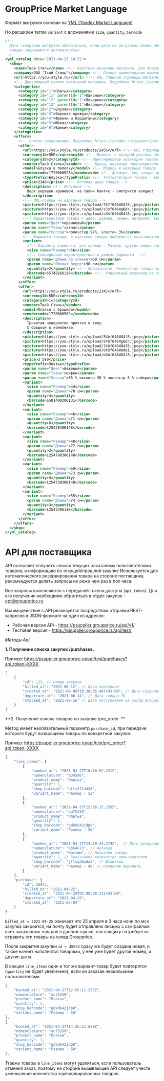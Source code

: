 # GroupPrice Market Language

Формат выгрузки основан на [YML (Yandex Market Language)](https://yandex.ru/support/partnermarket/export/yml.html)

Но расширен тегом `variant` с вложениями `size`, `quantity`, `barcode`

```xml
<!--
  Дата генерации выгрузки обязательна, если дата не актуальна более чем на 4 часа,
  товары закрываются автоматически.
-->
<yml_catalog date="2021-04-23 18:32">
  <shop>
    <name>Твой Стиль</name> <!-- Короткое название магазина, для покупателя. -->
    <company>ООО "Твой Стиль"</company> <!-- Полное наименование компании, владеющей магазином. -->
    <url>https://you-style.ru/</url> <!-- URL главной страницы магазина. -->
    <!-- Древовидный список категорий магазина. Подробнее https://yandex.ru/support/partnermarket/elements/categories.html -->
    <categories>
      <category id="1">Платья</category>
      <category id="11" parentId="1">Офисные</category>
      <category id="12" parentId="1">Вечерние</category>
      <category id="13" parentId="1">Вязаные</category>
      <category id="2">Блузки</category>
      <category id="3">Верхняя одежда</category>
      <category id="4">Френчи и Кардиганы</category>
      <category id="5">Юбки</category>
      <category id="6">Брюки</category>
    </categories>
    <offers>
      <!-- Список предложений. Подробнее https://yandex.ru/support/partnermarket/export/vendor-model.html -->
      <offer>
        <url>https://you-style.ru/products/2456</url> <!-- URL страницы товара на сайте -->
        <currencyId>RUR</currencyId> <!-- Валюта, в которой указана цена товара -->
        <categoryId>2</categoryId> <!-- Идентификатор категории товара -->
        <vendor>Твой Стиль</vendor> <!-- Бренд, название производителя -->
        <model>Блузка в полоску</model> <!-- Модель и название товара -->
        <vendorcode>1720000523</vendorcode> <!-- Артикул, код товара производителя -->
        <typePrefix>Блузка</typePrefix> <!-- Тип/категория товара - Брюки, платье, Футболка -->
        <price>2340</price> <!-- Оптовая цена товара -->
        <description> <!-- Описание -->
          Верх украшен кружевом, на талии бантик - смотрится изящно!
        </description>
        <!-- URL-ссылки на картинки товара -->
        <picture>https://you-style.ru/upload/f67f646484f8.jpeg</picture>
        <picture>https://you-style.ru/upload/s3of6464g6dr.jpeg</picture>
        <picture>https://you-style.ru/upload/a3hf646484f8.jpeg</picture>
        <!-- Характеристики товара — цвет, размер, объем, материал, вес, возраст, пол, и т. д. -->
        <param name="Цвет">оранжевый</param>
        <param name="Ткань">атлас</param>
        <param name="Состав">полиэстер 97%, эластан 3%</param>
        <!-- Варианты товара, в карточке товара выберается пользователем -->
        <variant>
          <!-- Параметр варианта, для одежды - Размер, других видов товаров - длинна, диагональ -->
          <size name="Размер">56</size> 
          <!-- Специфичные характеристики в рамках варианта  -->
          <param name="Длина по спинке">60 см</param>
          <param name="Обхват бедер">90 см</param>
          <quantity>2</quantity> <!-- Обязательно. Количество товара на складе у поставщика -->
          <barcode>65740266138</barcode> <!-- Уникальный штрихкод по товару-варианту -->
        </variant>
      </offer>
      <offer>
        <url>https://you-style.ru/products/2345</url>
        <currencyId>RUR</currencyId>
        <categoryId>1</categoryId>
        <vendor>Твой Стиль</vendor>
        <model>Платье с брошкой</model>
        <vendorcode>1720000582</vendorcode>
        <description>
          Трикотаж невероятно приятен к телу.
          С брошкой в комплекте.
        </description>
        <picture>https://you-style.ru/upload/54bf646484f8.jpeg</picture>
        <picture>https://you-style.ru/upload/54bf6464g6dr.jpeg</picture>
        <picture>https://you-style.ru/upload/74bf646484f8.jpeg</picture>
        <picture>https://you-style.ru/upload/8tbf64648de1.jpeg</picture>
        <picture>https://you-style.ru/upload/d4bf646484f8.jpeg</picture>
        <price>3 590</price>
        <typePrefix>Платье</typePrefix>
        <param name="Цвет">бежевый</param>
        <param name="Ткань">шифон</param>
        <param name="Состав">65 % вискоза 30 % полиэстр 5 % лайкра</param>
        <variant>
          <size name="Размер">44</size>
          <param name="Длина">70 см</param>
          <quantity>4</quantity>
          <barcode>6581400306131</barcode>
        </variant>
        <variant>
          <size name="Размер">46</size>
          <param name="Длина">71 см</param>
          <quantity>6</quantity>
          <barcode>125470306148</barcode>
        </variant>
        <variant>
          <size name="Размер">48</size>
          <param name="Длина">72 см</param>
          <quantity>2</quantity>
          <barcode>1254700306148</barcode>
        </variant>
        <variant>
          <size name="Размер">50</size>
          <param name="Длина">73 см</param>
          <quantity>4</quantity>
          <barcode>1254730306148</barcode>
        </variant>
        <variant>
          <size name="Размер">55</size>
          <param name="Длина">74 см</param>
          <quantity>3</quantity>
          <barcode>12543306148</barcode>
        </variant>
      </offer>
    </offers>
  </shop>
</yml_catalog>
```

# API для поставщика

API позволяет получить список текущих заказанных пользователями товаров, и информацию по текущей/прошлой закупке
Используется для автоматического резервирования товара на стороне поставщика, рекомендуется делать запросы не реже
чем раз в пол часа. 

Все запросы выполняются с передачей токена доступа (`api_token`). Для его получения необходимо обратиться в отдел закупок - [opt@groupprice.ru](mailto:opt@groupprice.ru)

Взаимодействие с API реализуется посредством отправки REST-запросов в JSON-формате на один из адресов:
- Рабочая версия API - https://psupplier.groupprice.ru/api/v1/
- Тестовая версия - https://psupplier.groupprice.ru/api/test/

*Методы Api*

**1. Получение списка закупок /purchases.**

Пример: https://psupplier.groupprice.ru/api/test/purchases?api_token=XXXX
```js
[
    {
        "id": 123, // Номер закупки
        "billed_at": "2021-06-12", // Дата окончания
        "created_at": "2021-06-08T10:38:05.487+03:00", // Дата cоздания
        "departure_at": "2021-06-14", // Дата забора ТК
        "stocked_at": "2021-06-16" // Дата поступления на склад Groupprice
    }
]
```

**2. Получение списка товаров по закупке /pre_order. **

Метод имеет необязательный параметр `purchase_id`, при передаче которого будут возвращены товары по конкретной закупке.

Пример: https://psupplier.groupprice.ru/api/test/pre_order?api_token=XXXX

```js
{
    "line_items": [
        {
            "booked_at": "2021-04-27T10:10:52.231Z",
            "nomenclature": "a34596",
            "product_name": "Платье",
            "quantity": 1,
            "shop_barcode": "hfts57ld438",
            "variant_name": "Размер - 52"
        },
        {
            "booked_at": "2021-04-27T12:56:12.255Z",
            "nomenclature": "au75359",
            "product_name": "Платье",
            "quantity": 1,
            "shop_barcode": "gdkd642jdp0",
            "variant_name": "Размер - 50"
        },
        {
            "booked_at": "2021-04-27T14:19:44.374Z",  // Дата резервирования товара пользователем
            "nomenclature": "ab54673", // Артикул
            "product_name": "Костюм", // Название товара
            "quantity": 1, // Заказанное количество пользователям
            "shop_barcode": "jftsgd6pda3", // Штрихкод
            "variant_name": "Размер - 48" // Название варианта
        }
    ],
    "purchase": {
        "id": 38943, 
        "billed_at": "2021-04-25", 
        "created_at": "2021-04-24T03:00:38.311+03:00", 
        "departure_at": "2021-04-26", 
        "stocked_at": "2021-05-04" 
    }
}
```

`billed_at = 2021-04-25` означает что 25 апреля в 3 часа ночи по мск закупка закроется, на почту будет отправлено письмо 
с csv файлом всех заказанных товаров в данной заупке, поставщику потребуется отравить эти товары на склад Groupprice.

После закрытия закупки `id = 38943` сразу же будет создана новая, и также начнет наполнятся товарами,
у неё уже будет другой номер, и другие даты.

В секции `line_items` один и тот же вариант-товар будет повторятся (`quantity` не будет увеличено), если он заказан несколькими пользователями
```js
{
    "booked_at": "2021-04-27T12:56:12.255Z",
    "nomenclature": "au75359",
    "product_name": "Платье",
    "quantity": 1,
    "shop_barcode": "gdkd642jdp0",
    "variant_name": "Размер - 50"
},
{
    "booked_at": "2021-04-27T14:26:53.629Z",
    "nomenclature": "au75359",
    "product_name": "Платье",
    "quantity": 1,
    "shop_barcode": "gdkd642jdp0",
    "variant_name": "Размер - 50"
},
```

Ттакже товары в `line_items` могут удаляться, если пользователь отменил заказ, поэтому на стороне вызывающей API следует учесть уменьшение количества зарезервированных товаров

